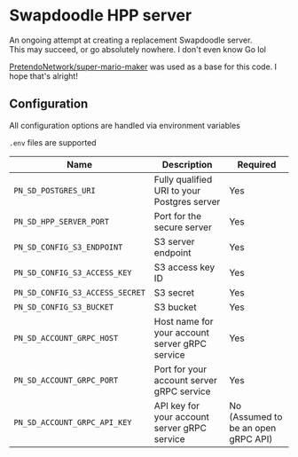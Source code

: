 # Swapdoodle HPP server

An ongoing attempt at creating a replacement Swapdoodle server.  
This may succeed, or go absolutely nowhere. I don't even know Go lol  

[PretendoNetwork/super-mario-maker](https://github.com/PretendoNetwork/super-mario-maker) was used as a base for this code. I hope that's alright!

## Configuration
All configuration options are handled via environment variables

`.env` files are supported

| Name                                | Description                                                           | Required                                      |
|-------------------------------------|-----------------------------------------------------------------------|-----------------------------------------------|
| `PN_SD_POSTGRES_URI`               | Fully qualified URI to your Postgres server                           | Yes                                           |
| `PN_SD_HPP_SERVER_PORT`         | Port for the secure server                                            | Yes                                           |
| `PN_SD_CONFIG_S3_ENDPOINT`         | S3 server endpoint                                                    | Yes                                           |
| `PN_SD_CONFIG_S3_ACCESS_KEY`       | S3 access key ID                                                      | Yes                                           |
| `PN_SD_CONFIG_S3_ACCESS_SECRET`    | S3 secret                                                             | Yes                                           |
| `PN_SD_CONFIG_S3_BUCKET`           | S3 bucket                                                             | Yes                                           |
| `PN_SD_ACCOUNT_GRPC_HOST`          | Host name for your account server gRPC service                        | Yes                                           |
| `PN_SD_ACCOUNT_GRPC_PORT`          | Port for your account server gRPC service                             | Yes                                           |
| `PN_SD_ACCOUNT_GRPC_API_KEY`       | API key for your account server gRPC service                          | No (Assumed to be an open gRPC API)           |